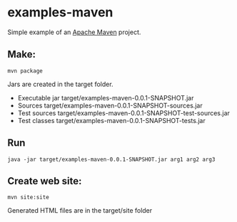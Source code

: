 examples-maven
==============

Simple example of an  [Apache Maven](http://maven.apache.org/ "Apache Maven") project.

Make:
--------------

    mvn package

Jars are created in the target folder.

* Executable jar 
        target/examples-maven-0.0.1-SNAPSHOT.jar
* Sources 
        target/examples-maven-0.0.1-SNAPSHOT-sources.jar
* Test sources 
        target/examples-maven-0.0.1-SNAPSHOT-test-sources.jar
* Test classes 
        target/examples-maven-0.0.1-SNAPSHOT-tests.jar
    

Run 
--------------

    java -jar target/examples-maven-0.0.1-SNAPSHOT.jar arg1 arg2 arg3

Create web site:
--------------

    mvn site:site 

Generated HTML files are in the target/site folder